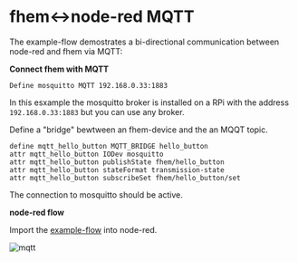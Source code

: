 # fhem<->node-red MQTT

The example-flow demostrates a bi-directional communication between node-red and fhem via MQTT:

**Connect fhem with MQTT**

```
Define mosquitto MQTT 192.168.0.33:1883
```
In this esxample the mosquitto broker is installed on a RPi with the address `192.168.0.33:1883` but you can use any broker.

Define a "bridge" bewtween an fhem-device and the an MQQT topic.

```
define mqtt_hello_button MQTT_BRIDGE hello_button
attr mqtt_hello_button IODev mosquitto
attr mqtt_hello_button publishState fhem/hello_button
attr mqtt_hello_button stateFormat transmission-state
attr mqtt_hello_button subscribeSet fhem/hello_button/set
```

The connection to mosquitto should be active.

**node-red flow**

Import the [example-flow](https://github.com/cflurin/collection/blob/master/fhem%3C-%3Enode-red%20MQTT/example-flow.json) into node-red.

![mqtt](https://cloud.githubusercontent.com/assets/5056710/15010186/1ecc04ea-11eb-11e6-94e9-b9663c621cbc.png)